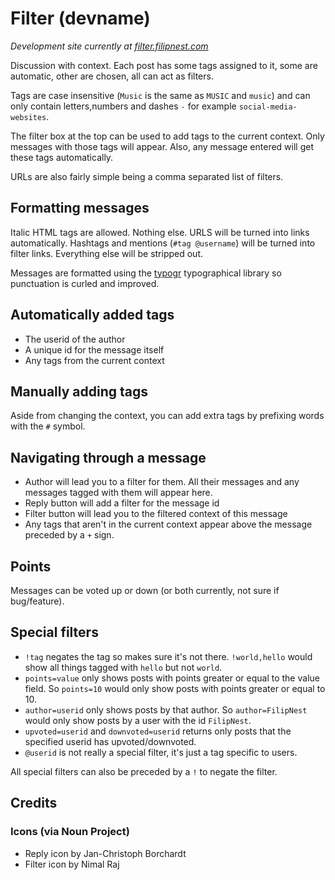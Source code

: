 # Filter (devname)

_Development site currently at [filter.filipnest.com](http://filter.filipnest.com)_

Discussion with context. Each post has some tags assigned to it, some are automatic, other are chosen, all can act as filters.

Tags are case insensitive (`Music` is the same as `MUSIC` and `music`) and can only contain letters,numbers and dashes `-` for example `social-media-websites`.

The filter box at the top can be used to add tags to the current context. Only messages with those tags will appear. Also, any message entered will get these tags automatically.

URLs are also fairly simple being a comma separated list of filters.

## Formatting messages

Italic HTML tags are allowed. Nothing else. URLS will be turned into links automatically. Hashtags and mentions (`#tag @username`) will be turned into filter links. Everything else will be stripped out.

Messages are formatted using the [typogr](https://www.npmjs.com/package/typogr) typographical library so punctuation is curled and improved.

## Automatically added tags

* The userid of the author
* A unique id for the message itself
* Any tags from the current context

## Manually adding tags

Aside from changing the context, you can add extra tags by prefixing words with the `#` symbol.

## Navigating through a message

* Author will lead you to a filter for them. All their messages and any messages tagged with them will appear here.
* Reply button will add a filter for the message id
* Filter button will lead you to the filtered context of this message
* Any tags that aren't in the current context appear above the message preceded by a `+` sign.

## Points

Messages can be voted up or down (or both currently, not sure if bug/feature).

## Special filters

* `!tag` negates the tag so makes sure it's not there.  `!world,hello` would show all things tagged with `hello` but not `world`.
* `points=value` only shows posts with points greater or equal to the value field. So `points=10` would only show posts with points greater or equal to 10.
* `author=userid` only shows posts by that author. So `author=FilipNest` would only show posts by a user with the id `FilipNest`.
* `upvoted=userid` and `downvoted=userid` returns only posts that the specified userid has upvoted/downvoted.
* `@userid` is not really a special filter, it's just a tag specific to users.

All special filters can also be preceded by a `!` to negate the filter.

## Credits

### Icons (via Noun Project)

* Reply icon by Jan-Christoph Borchardt
* Filter icon by Nimal Raj
